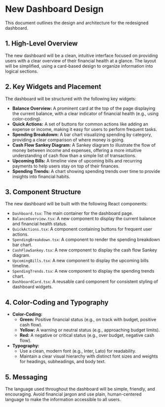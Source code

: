 # New Dashboard Design

This document outlines the design and architecture for the redesigned dashboard.

## 1. High-Level Overview

The new dashboard will be a clean, intuitive interface focused on providing users with a clear overview of their financial health at a glance. The layout will be simplified, using a card-based design to organize information into logical sections.

## 2. Key Widgets and Placement

The dashboard will be structured with the following key widgets:

*   **Balance Overview:** A prominent card at the top of the page displaying the current balance, with a clear indicator of financial health (e.g., using color-coding).
*   **Quick Actions:** A set of buttons for common actions like adding an expense or income, making it easy for users to perform frequent tasks.
*   **Spending Breakdown:** A bar chart visualizing spending by category, providing a clear comparison of where money is going.
*   **Cash Flow Sankey Diagram:** A Sankey diagram to illustrate the flow of money between income and expenses, offering a more intuitive understanding of cash flow than a simple list of transactions.
*   **Upcoming Bills:** A timeline view of upcoming bills and recurring payments to help users stay on top of their finances.
*   **Spending Trends:** A chart showing spending trends over time to provide insights into financial habits.

## 3. Component Structure

The new dashboard will be built with the following React components:

*   `Dashboard.tsx`: The main container for the dashboard page.
*   `BalanceOverview.tsx`: A new component to display the current balance and financial health status.
*   `QuickActions.tsx`: A component containing buttons for frequent user actions.
*   `SpendingBreakdown.tsx`: A component to render the spending breakdown bar chart.
*   `CashFlowSankey.tsx`: A new component to display the cash flow Sankey diagram.
*   `UpcomingBills.tsx`: A new component to display the upcoming bills timeline.
*   `SpendingTrends.tsx`: A new component to display the spending trends chart.
*   `DashboardCard.tsx`: A reusable card component for consistent styling of dashboard widgets.

## 4. Color-Coding and Typography

*   **Color-Coding:**
    *   **Green:** Positive financial status (e.g., on track with budget, positive cash flow).
    *   **Yellow:** A warning or neutral status (e.g., approaching budget limits).
    *   **Red:** A negative or critical status (e.g., over budget, negative cash flow).
*   **Typography:**
    *   Use a clean, modern font (e.g., Inter, Lato) for readability.
    *   Maintain a clear visual hierarchy with distinct font sizes and weights for headings, subheadings, and body text.

## 5. Messaging

The language used throughout the dashboard will be simple, friendly, and encouraging. Avoid financial jargon and use plain, human-centered language to make the information accessible to all users.